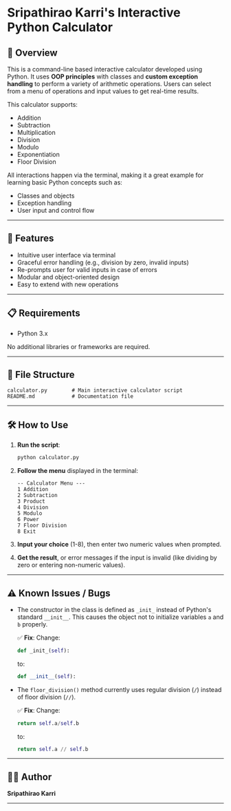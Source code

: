 
# Sripathirao Karri's Interactive Python Calculator

## 🧮 Overview

This is a command-line based interactive calculator developed using Python. It uses **OOP principles** with classes and **custom exception handling** to perform a variety of arithmetic operations. Users can select from a menu of operations and input values to get real-time results.

This calculator supports:

* Addition
* Subtraction
* Multiplication
* Division
* Modulo
* Exponentiation
* Floor Division

All interactions happen via the terminal, making it a great example for learning basic Python concepts such as:

* Classes and objects
* Exception handling
* User input and control flow

---

## 🚀 Features

* Intuitive user interface via terminal
* Graceful error handling (e.g., division by zero, invalid inputs)
* Re-prompts user for valid inputs in case of errors
* Modular and object-oriented design
* Easy to extend with new operations

---

## 📋 Requirements

* Python 3.x

No additional libraries or frameworks are required.

---

## 📂 File Structure

```
calculator.py        # Main interactive calculator script
README.md            # Documentation file
```

---

## 🛠️ How to Use

1. **Run the script**:

   ```bash
   python calculator.py
   ```

2. **Follow the menu** displayed in the terminal:

   ```
   -- Calculator Menu ---
   1 Addition
   2 Subtraction
   3 Product
   4 Division
   5 Modulo
   6 Power
   7 Floor Division
   8 Exit
   ```

3. **Input your choice** (1-8), then enter two numeric values when prompted.

4. **Get the result**, or error messages if the input is invalid (like dividing by zero or entering non-numeric values).

---

## ⚠️ Known Issues / Bugs

* The constructor in the class is defined as `_init_` instead of Python's standard `__init__`. This causes the object not to initialize variables `a` and `b` properly.

  ✅ **Fix**:
  Change:

  ```python
  def _init_(self):
  ```

  to:

  ```python
  def __init__(self):
  ```

* The `floor_division()` method currently uses regular division (`/`) instead of floor division (`//`).

  ✅ **Fix**:
  Change:

  ```python
  return self.a/self.b
  ```

  to:

  ```python
  return self.a // self.b
  ```

---

## 👨‍💻 Author

**Sripathirao Karri**

---


